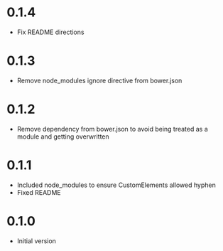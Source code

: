 
# 0.1.4
- Fix README directions

# 0.1.3
- Remove node_modules ignore directive from bower.json

# 0.1.2
- Remove dependency from bower.json to avoid being treated as a module and getting overwritten

# 0.1.1
- Included node_modules to ensure CustomElements allowed hyphen
- Fixed README

# 0.1.0
- Initial version
